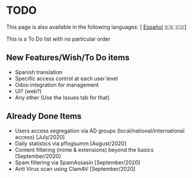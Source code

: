 # TODO

This page is also available in the following languages: [ [Español](i18n/TODO.es.md) 🇪🇸 🇨🇺]

This is a To Do list with no particular order

## New Features/Wish/To Do items

- Spanish translation
- Specific access control at each user level
- Odoo integration for management
- UI? (web?)
- Any other (Use the Issues tab for that)

## Already Done Items

- Users access segregation via AD groups (local/national/international access) [July/2020]
- Daily statistics via pflogsumm [August/2020]
- Content filtering (mime & extensions) beyond the basics [September/2020]
- Spam filtering via SpamAssasin [September/2020]
- Anti Virus scan using ClamAV [September/2020]
